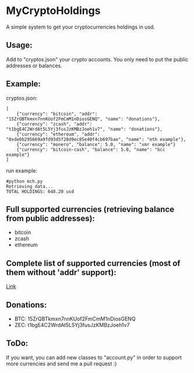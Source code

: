 # MyCryptoHoldings

A simple system to get your cryptocurrencies holdings in usd.

## Usage:

Add to "cryptos.json" your crypto accounts. You only need to put the public addresses or balances.

## Example:

cryptos.json:
```
[
	{"currency": "bitcoin", "addr": "15ZrQBTkmxn7nnKUof2FmCmM1nDiosGENQ", "name": "donations"},
	{"currency": "zcash", "addr": "t1bgE4C2WrdAt5L5Yj3fusJzKMBzJoeh1v7", "name": "donations"},
	{"currency": "ethereum", "addr": "0xde0b295669a9fd93d5f28d9ec85e40f4cb697bae", "name": "eth example"},
	{"currency": "monero", "balance": 5.0, "name": "xmr example"}
	{"currency": "bitcoin-cash", "balance": 5.0, "name": "bcc example"}
]
```

run example:
```
#python mch.py 
Retrieving data...
TOTAL HOLDINGS: 648.20 usd
```

## Full supported currencies (retrieving balance from public addresses):

* bitcoin
* zcash
* ethereum

## Complete list of supported currencies (most of them without 'addr' support):

[Link](suported_currencies.md)

## Donations:

* BTC: 15ZrQBTkmxn7nnKUof2FmCmM1nDiosGENQ
* ZEC: t1bgE4C2WrdAt5L5Yj3fusJzKMBzJoeh1v7

## ToDo:

If you want, you can add new classes to "account.py" in order to support more currencies and send me a pull request :)
